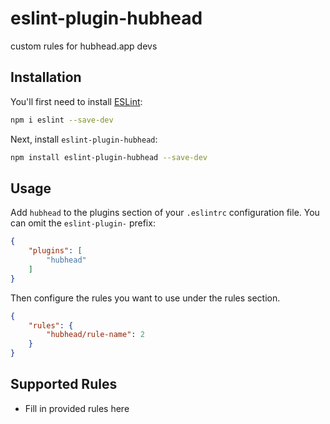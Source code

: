 # eslint-plugin-hubhead

custom rules for hubhead.app devs

## Installation

You'll first need to install [ESLint](https://eslint.org/):

```sh
npm i eslint --save-dev
```

Next, install `eslint-plugin-hubhead`:

```sh
npm install eslint-plugin-hubhead --save-dev
```

## Usage

Add `hubhead` to the plugins section of your `.eslintrc` configuration file. You can omit the `eslint-plugin-` prefix:

```json
{
    "plugins": [
        "hubhead"
    ]
}
```


Then configure the rules you want to use under the rules section.

```json
{
    "rules": {
        "hubhead/rule-name": 2
    }
}
```

## Supported Rules

* Fill in provided rules here


